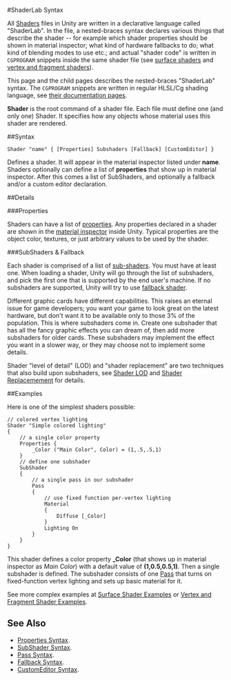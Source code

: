 #ShaderLab Syntax

All [Shaders](class-Shader) files in Unity are written in a declarative language called "ShaderLab". In the file, a nested-braces
syntax declares various things that describe the shader -- for example which shader properties should be shown in material inspector;
what kind of hardware fallbacks to do; what kind of blending modes to use etc.; and actual "shader code" is written in
`CGPROGRAM` snippets inside the same shader file (see [surface shaders](SL-SurfaceShaders) and [vertex and fragment shaders](SL-ShaderPrograms)).

This page and the child pages describes the nested-braces "ShaderLab" syntax. The `CGPROGRAM` snippets are written in regular
HLSL/Cg shading language, see [their documentation pages](SL-ShaderPrograms).


__Shader__ is the root command of a shader file. Each file must define one (and only one) Shader. It specifies how any objects whose material uses this shader are rendered.


##Syntax

````
Shader "name" { [Properties] Subshaders [Fallback] [CustomEditor] }
````

Defines a shader. It will appear in the material inspector listed under **name**. Shaders optionally can define a list of **properties** that show up in material inspector. After this comes a list of SubShaders, and optionally a fallback and/or a custom editor declaration.


##Details



###Properties

Shaders can have a list of [properties](SL-Properties). Any properties declared in a shader are shown in the [material inspector](class-Material) inside Unity. Typical properties are the object color, textures, or just arbitrary values to be used by the shader.


###SubShaders & Fallback

Each shader is comprised of a list of [sub-shaders](SL-SubShader). You must have at least one. When loading a shader, Unity will go through the list of subshaders, and pick the first one that is supported by the end user's machine. If no subshaders are supported, Unity will try to use [fallback shader](SL-Fallback).

Different graphic cards have different capabilities. This raises an eternal issue for game developers; you want your game to look great on the latest hardware, but don't want it to be available only to those 3% of the population. This is where subshaders come in. Create one subshader that has all the fancy graphic effects you can dream of, then add more subshaders for older cards. These subshaders may implement the effect you want in a slower way, or they may choose not to implement some details.

Shader "level of detail" (LOD) and "shader replacement" are two techniques that also build upon subshaders, see [Shader LOD](SL-ShaderLOD) and [Shader Replacemement](SL-ShaderReplacement) for details.


##Examples



Here is one of the simplest shaders possible:


````
// colored vertex lighting
Shader "Simple colored lighting"
{
    // a single color property
    Properties {
        _Color ("Main Color", Color) = (1,.5,.5,1)
    }
    // define one subshader
    SubShader
    {
        // a single pass in our subshader
        Pass
        {
            // use fixed function per-vertex lighting
            Material
            {
                Diffuse [_Color]
            }
            Lighting On
        }
    }
}
````

This shader defines a color property __\_Color__ (that shows up in material inspector as _Main Color_) with a default value of __(1,0.5,0.5,1)__. Then a single subshader is defined. The subshader consists of one [Pass](SL-Pass) that turns on fixed-function vertex lighting and sets up basic material for it.

See more complex examples at [Surface Shader Examples](SL-SurfaceShaderExamples) or
[Vertex and Fragment Shader Examples](SL-VertexFragmentShaderExamples).


## See Also

* [Properties Syntax](SL-Properties).
* [SubShader Syntax](SL-SubShader).
* [Pass Syntax](SL-Pass).
* [Fallback Syntax](SL-Fallback).
* [CustomEditor Syntax](SL-CustomEditor).

